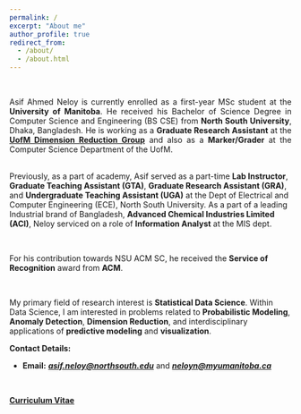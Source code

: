 ```yaml
---
permalink: /
excerpt: "About me"
author_profile: true
redirect_from: 
  - /about/
  - /about.html
---
```

<br />

<p style="text-align:justify;"> Asif Ahmed Neloy is currently enrolled as a first-year MSc student at the <b>University of Manitoba</b>. He received his Bachelor of Science Degree in Computer Science and Engineering (BS CSE) from <b>North South University</b>, Dhaka, Bangladesh. He is working as a <b>Graduate Research Assistant</b> at the <b><a href="https://github.com/UMDimReduction" target="_blank">UofM Dimension Reduction Group</a></b> and also as a <b>Marker/Grader</b> at the Computer Science Department of the UofM.<br/>

<br />

Previously, as a part of academy, Asif served as a part-time <b>Lab Instructor</b>, <b>Graduate Teaching Assistant (GTA)</b>, <b>Graduate Research Assistant (GRA)</b>, and <b>Undergraduate Teaching Assistant (UGA)</b> at the Dept of Electrical and Computer Engineering (ECE), North South University. As a part of a leading Industrial brand of Bangladesh, <b>Advanced Chemical Industries Limited (ACI)</b>, Neloy serviced on a role of <b>Information Analyst</b> at the MIS dept.
<br/>

<br />

For his contribution towards NSU ACM SC, he received the <b>Service of Recognition</b> award from <b>ACM</b>.
<br/>

<br />

My primary field of research interest is <b>Statistical Data Science</b>. Within Data Science, I am interested in problems related to <b>Probabilistic Modeling</b>, <b>Anomaly Detection</b>, <b>Dimension Reduction</b>, and interdisciplinary applications of <b>predictive modeling</b> and <b>visualization</b>.
</p>

**Contact Details:**
   * **Email:** <a href = "mailto: asif.neloy@northsouth.edu">**_asif.neloy@northsouth.edu_**</a> and <a href = "mailto: neloyn@myumanitoba.ca">**_neloyn@myumanitoba.ca_**</a>

<br/>

<a href="/files/Website_CV.pdf" target="_blank"> **Curriculum Vitae**</a>


